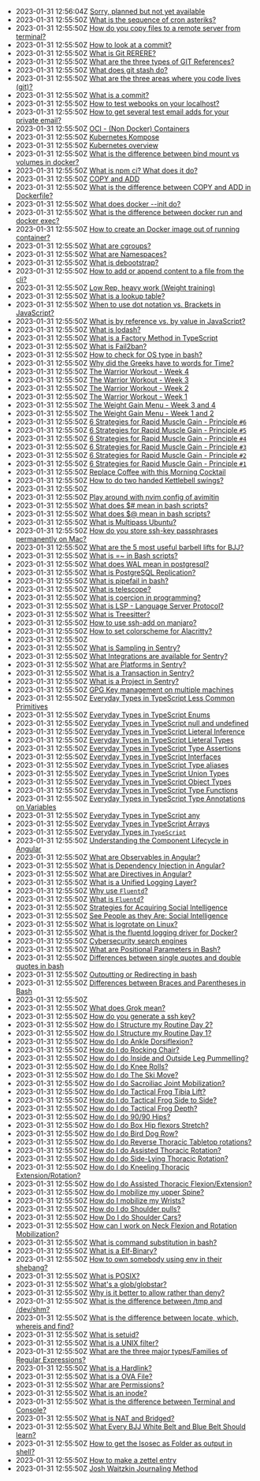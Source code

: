 * 2023-01-31 12:56:04Z [Sorry, planned but not yet available](../0)
* 2023-01-31 12:55:50Z [What is the sequence of cron asteriks?](../20221223102120)
* 2023-01-31 12:55:50Z [How do you copy files to a remote server from terminal?](../20221221100744)
* 2023-01-31 12:55:50Z [How to look at a commit?](../20221214113623)
* 2023-01-31 12:55:50Z [What is Git RERERE?](../20221214113238)
* 2023-01-31 12:55:50Z [What are the three types of GIT References?](../20221213030444)
* 2023-01-31 12:55:50Z [What does git stash do?](../20221213025153)
* 2023-01-31 12:55:50Z [What are the three areas where you code lives (git)?](../20221213023412)
* 2023-01-31 12:55:50Z [What is a commit?](../20221213022634)
* 2023-01-31 12:55:50Z [How to test webooks on your localhost?](../20221209060253)
* 2023-01-31 12:55:50Z [How to get several test email adds for your private email?](../20221208145117)
* 2023-01-31 12:55:50Z [OCI - (Non Docker) Containers](../20221201052014)
* 2023-01-31 12:55:50Z [Kubernetes Kompose](../20221201051818)
* 2023-01-31 12:55:50Z [Kubernetes overview](../20221201051401)
* 2023-01-31 12:55:50Z [What is the difference between bind mount vs volumes in docker?](../20221201051203)
* 2023-01-31 12:55:50Z [What is npm ci? What does it do?](../20221130001859)
* 2023-01-31 12:55:50Z [COPY and ADD](../20221130001718)
* 2023-01-31 12:55:50Z [What is the difference between COPY and ADD in Dockerfile?](../20221130001515)
* 2023-01-31 12:55:50Z [What does docker --init do?](../20221130001204)
* 2023-01-31 12:55:50Z [What is the difference between docker run and docker exec?](../20221130000011)
* 2023-01-31 12:55:50Z [How to create an Docker image out of running container?](../20221129235733)
* 2023-01-31 12:55:50Z [What are cgroups?](../20221129235556)
* 2023-01-31 12:55:50Z [What are Namespaces?](../20221129235309)
* 2023-01-31 12:55:50Z [What is debootstrap?](../20221129235005)
* 2023-01-31 12:55:50Z [How to add or append content to a file from the cli?](../20221125143108)
* 2023-01-31 12:55:50Z [Low Rep, heavy work (Weight training)](../20221125142633)
* 2023-01-31 12:55:50Z [What is a lookup table?](../20221116144552)
* 2023-01-31 12:55:50Z [When to use dot notation vs. Brackets in JavaScript?](../20221108173209)
* 2023-01-31 12:55:50Z [What is by reference vs. by value in JavaScript?](../20221107163314)
* 2023-01-31 12:55:50Z [What is lodash?](../20221031001620)
* 2023-01-31 12:55:50Z [What is a Factory Method in TypeScript](../20221021125409)
* 2023-01-31 12:55:50Z [What is Fail2ban?](../20221006005605)
* 2023-01-31 12:55:50Z [How to check for OS type in bash?](../20221005223339)
* 2023-01-31 12:55:50Z [Why did the Greeks have to words for Time?](../20221004014340)
* 2023-01-31 12:55:50Z [The Warrior Workout - Week 4](../20221001151005)
* 2023-01-31 12:55:50Z [The Warrior Workout - Week 3](../20221001145609)
* 2023-01-31 12:55:50Z [The Warrior Workout - Week 2](../20221001144943)
* 2023-01-31 12:55:50Z [The Warrior Workout - Week 1](../20221001135636)
* 2023-01-31 12:55:50Z [The Weight Gain Menu - Week 3 and 4](../20220930213841)
* 2023-01-31 12:55:50Z [The Weight Gain Menu - Week 1 and 2](../20220930212452)
* 2023-01-31 12:55:50Z [6 Strategies for Rapid Muscle Gain - Principle `#6`](../20220930210913)
* 2023-01-31 12:55:50Z [6 Strategies for Rapid Muscle Gain - Principle `#5`](../20220930205333)
* 2023-01-31 12:55:50Z [6 Strategies for Rapid Muscle Gain - Principle `#4`](../20220930204537)
* 2023-01-31 12:55:50Z [6 Strategies for Rapid Muscle Gain - Principle `#3`](../20220930204031)
* 2023-01-31 12:55:50Z [6 Strategies for Rapid Muscle Gain - Principle `#2`](../20220930203429)
* 2023-01-31 12:55:50Z [6 Strategies for Rapid Muscle Gain - Principle `#1`](../20220930202613)
* 2023-01-31 12:55:50Z [Replace Coffee with this Morning Cocktail](../20220926203450)
* 2023-01-31 12:55:50Z [How to do two handed Kettlebell swings?](../20220926201945)
* 2023-01-31 12:55:50Z [](../20220926201851)
* 2023-01-31 12:55:50Z [Play around with nvim config of avimitin](../20220926150042)
* 2023-01-31 12:55:50Z [What does $# mean in bash scripts?](../20220923120620)
* 2023-01-31 12:55:50Z [What does $@ mean in bash scripts?](../20220923120113)
* 2023-01-31 12:55:50Z [What is Multipass Ubuntu?](../20220922211623)
* 2023-01-31 12:55:50Z [How do you store ssh-key passphrases permanently on Mac?](../20220922153701)
* 2023-01-31 12:55:50Z [What are the 5 most useful barbell lifts for BJJ?](../20220922121759)
* 2023-01-31 12:55:50Z [What is =~ in Bash scripts?](../20220921130011)
* 2023-01-31 12:55:50Z [What does WAL mean in postgresql? ](../20220921094814)
* 2023-01-31 12:55:50Z [What is PostgreSQL Replication?](../20220921085941)
* 2023-01-31 12:55:50Z [What is pipefail in bash?](../20220920220535)
* 2023-01-31 12:55:50Z [What is telescope?](../20220919155706)
* 2023-01-31 12:55:50Z [What is coercion in programming?](../20220919080609)
* 2023-01-31 12:55:50Z [What is LSP - Language Server Protocol?](../20220917082947)
* 2023-01-31 12:55:50Z [What is Treesitter?](../20220917082010)
* 2023-01-31 12:55:50Z [How to use ssh-add on manjaro?](../20220916183732)
* 2023-01-31 12:55:50Z [How to set colorscheme for Alacritty?](../20220916182636)
* 2023-01-31 12:55:50Z [](../20220916172553)
* 2023-01-31 12:55:50Z [What is Sampling in Sentry?](../20220912125924)
* 2023-01-31 12:55:50Z [What Integrations are available for Sentry?](../20220912122910)
* 2023-01-31 12:55:50Z [What are Platforms in Sentry?](../20220912122306)
* 2023-01-31 12:55:50Z [What is a Transaction in Sentry?](../20220912121801)
* 2023-01-31 12:55:50Z [What is a Project in Sentry?](../20220912120918)
* 2023-01-31 12:55:50Z [GPG Key management on multiple machines](../20220912042043)
* 2023-01-31 12:55:50Z [Everyday Types in TypeScript Less Common Primitives](../20220910072512)
* 2023-01-31 12:55:50Z [Everyday Types in TypeScript Enums](../20220910071212)
* 2023-01-31 12:55:50Z [Everyday Types in TypeScript null and undefined](../20220910055440)
* 2023-01-31 12:55:50Z [Everyday Types in TypeScript Lieteral Inference](../20220910052734)
* 2023-01-31 12:55:50Z [Everyday Types in TypeScript Lieteral Types](../20220910051413)
* 2023-01-31 12:55:50Z [Everyday Types in TypeScript Type Assertions](../20220910034255)
* 2023-01-31 12:55:50Z [Everyday Types in TypeScript Interfaces](../20220910033114)
* 2023-01-31 12:55:50Z [Everyday Types in TypeScript Type aliases](../20220909234940)
* 2023-01-31 12:55:50Z [Everyday Types in TypeScript Union Types](../20220909041138)
* 2023-01-31 12:55:50Z [Everyday Types in TypeScript Object Types](../20220909040122)
* 2023-01-31 12:55:50Z [Everyday Types in TypeScript Type Functions](../20220909031647)
* 2023-01-31 12:55:50Z [Everyday Types in TypeScript Type Annotations on Variables](../20220909031144)
* 2023-01-31 12:55:50Z [Everyday Types in TypeScript any](../20220909030721)
* 2023-01-31 12:55:50Z [Everyday Types in TypeScript Arrays](../20220909030424)
* 2023-01-31 12:55:50Z [Everyday Types in `TypeScript`](../20220909023815)
* 2023-01-31 12:55:50Z [Understanding the Component Lifecycle in Angular](../20220902164123)
* 2023-01-31 12:55:50Z [What are Observables in Angular?](../20220902162011)
* 2023-01-31 12:55:50Z [What is Dependency Injection in Angular?](../20220902154721)
* 2023-01-31 12:55:50Z [What are Directives in Angular?](../20220902152552)
* 2023-01-31 12:55:50Z [What is a Unified Logging Layer?](../20220902044518)
* 2023-01-31 12:55:50Z [Why use `Fluentd`?](../20220902043235)
* 2023-01-31 12:55:50Z [What is `Fluentd`?](../20220902041719)
* 2023-01-31 12:55:50Z [Strategies for Acquiring Social Intelligence](../20220901052008)
* 2023-01-31 12:55:50Z [See People as they Are: Social Intelligence](../20220901045302)
* 2023-01-31 12:55:50Z [What is logrotate on Linux?](../20220829234356)
* 2023-01-31 12:55:50Z [What is the fluentd logging driver for Docker? ](../20220829233531)
* 2023-01-31 12:55:50Z [Cybersecurity search engines](../20220829152306)
* 2023-01-31 12:55:50Z [What are Positional Parameters in Bash?](../20220828143938)
* 2023-01-31 12:55:50Z [Differences between single quotes and double quotes in bash](../20220825185326)
* 2023-01-31 12:55:50Z [Outputting or Redirecting in bash](../20220825183702)
* 2023-01-31 12:55:50Z [Differences between Braces and Parentheses in Bash](../20220825182037)
* 2023-01-31 12:55:50Z [](../20220824115412)
* 2023-01-31 12:55:50Z [What does Grok mean?](../20220823092741)
* 2023-01-31 12:55:50Z [How do you generate a ssh key?](../20220820172230)
* 2023-01-31 12:55:50Z [How do I Structure my Routine Day 2?](../20220820120035)
* 2023-01-31 12:55:50Z [How do I Structure my Routine Day 1?](../20220820115726)
* 2023-01-31 12:55:50Z [How do I do Ankle Dorsiflexion?](../20220820115428)
* 2023-01-31 12:55:50Z [How do I do Rocking Chair?](../20220820113501)
* 2023-01-31 12:55:50Z [How do I do Inside and Outside Leg Pummelling?](../20220820113026)
* 2023-01-31 12:55:50Z [How do I do Knee Rolls?](../20220820112737)
* 2023-01-31 12:55:50Z [How do I do The Ski Move?](../20220820021237)
* 2023-01-31 12:55:50Z [How do I do Sacroiliac Joint Mobilization?](../20220820020554)
* 2023-01-31 12:55:50Z [How do I do Tactical Frog Tibia Lift?](../20220820020252)
* 2023-01-31 12:55:50Z [How do I do Tactical Frog Side to Side?](../20220820015941)
* 2023-01-31 12:55:50Z [How do I do Tactical Frog Depth?](../20220820015452)
* 2023-01-31 12:55:50Z [How do I do 90/90 Hips?](../20220820015132)
* 2023-01-31 12:55:50Z [How do I do Box Hip flexors Stretch?](../20220820014512)
* 2023-01-31 12:55:50Z [How do I do Bird Dog Row?](../20220820014054)
* 2023-01-31 12:55:50Z [How do I do Reverse Thoracic Tabletop rotations?](../20220820013803)
* 2023-01-31 12:55:50Z [How do I do Assisted Thoracic Rotation?](../20220820013241)
* 2023-01-31 12:55:50Z [How do I do Side-Lying Thoracic Rotation?](../20220820012912)
* 2023-01-31 12:55:50Z [How do I do Kneeling Thoracic Extension/Rotation?](../20220820012600)
* 2023-01-31 12:55:50Z [How do I do Assisted Thoracic Flexion/Extension?](../20220820012154)
* 2023-01-31 12:55:50Z [How do I mobilize my upper Spine?](../20220820011721)
* 2023-01-31 12:55:50Z [How do I mobilize my Wrists?](../20220820011134)
* 2023-01-31 12:55:50Z [How do I do Shoulder pulls?](../20220820010713)
* 2023-01-31 12:55:50Z [How Do I do Shoulder Cars? ](../20220820010136)
* 2023-01-31 12:55:50Z [How can I work on Neck Flexion and Rotation Mobilization?](../20220820005610)
* 2023-01-31 12:55:50Z [What is command substitution in bash?](../20220819111406)
* 2023-01-31 12:55:50Z [What is a Elf-Binary?](../20220817152230)
* 2023-01-31 12:55:50Z [How to own somebody using env in their shebang?](../20220817142809)
* 2023-01-31 12:55:50Z [What is POSIX?](../20220817094110)
* 2023-01-31 12:55:50Z [What's a glob/globstar?](../20220817075846)
* 2023-01-31 12:55:50Z [Why is it better to allow rather than deny?](../20220817075709)
* 2023-01-31 12:55:50Z [What is the difference between /tmp and /dev/shm?](../20220817073814)
* 2023-01-31 12:55:50Z [What is the difference between locate, which, whereis and find?](../20220817073033)
* 2023-01-31 12:55:50Z [What is setuid?](../20220817065112)
* 2023-01-31 12:55:50Z [What is a UNIX filter?](../20220816152428)
* 2023-01-31 12:55:50Z [What are the three major types/Families of Regular Expressions?](../20220816151208)
* 2023-01-31 12:55:50Z [What is a Hardlink?](../20220816091049)
* 2023-01-31 12:55:50Z [What is a OVA File?](../20220815080015)
* 2023-01-31 12:55:50Z [Whar are Permissions?](../20220812121400)
* 2023-01-31 12:55:50Z [What is an inode?](../20220812115500)
* 2023-01-31 12:55:50Z [What is the difference between Terminal and Console?](../20220812112400)
* 2023-01-31 12:55:50Z [What is NAT and Bridged?](../20220811113800)
* 2023-01-31 12:55:50Z [What Every BJJ White Belt and Blue Belt Should learn?](../20220811070700)
* 2023-01-31 12:55:50Z [How to get the Isosec as Folder as output in shell?](../20220729010550)
* 2023-01-31 12:55:50Z [How to make a zettel entry](../20220729010549)
* 2023-01-31 12:55:50Z [Josh Waitzkin Journaling Method](../20220516195601)
